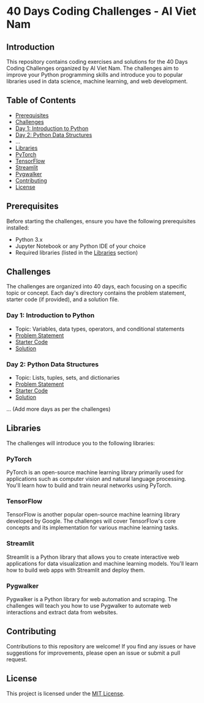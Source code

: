 # 40 Days Coding Challenges - AI Viet Nam

## Introduction

This repository contains coding exercises and solutions for the 40 Days Coding Challenges organized by AI Viet Nam. The challenges aim to improve your Python programming skills and introduce you to popular libraries used in data science, machine learning, and web development.

## Table of Contents

- [Prerequisites](#prerequisites)
- [Challenges](#challenges)
 - [Day 1: Introduction to Python](#day-1-introduction-to-python)
 - [Day 2: Python Data Structures](#day-2-python-data-structures)
 - ...
- [Libraries](#libraries)
 - [PyTorch](#pytorch)
 - [TensorFlow](#tensorflow)
 - [Streamlit](#streamlit)
 - [Pygwalker](#pygwalker)
- [Contributing](#contributing)
- [License](#license)

## Prerequisites

Before starting the challenges, ensure you have the following prerequisites installed:

- Python 3.x
- Jupyter Notebook or any Python IDE of your choice
- Required libraries (listed in the [Libraries](#libraries) section)

## Challenges

The challenges are organized into 40 days, each focusing on a specific topic or concept. Each day's directory contains the problem statement, starter code (if provided), and a solution file.

### Day 1: Introduction to Python

- Topic: Variables, data types, operators, and conditional statements
- [Problem Statement](day01/problem.md)
- [Starter Code](day01/starter.py)
- [Solution](day01/solution.py)

### Day 2: Python Data Structures

- Topic: Lists, tuples, sets, and dictionaries
- [Problem Statement](day02/problem.md)
- [Starter Code](day02/starter.py)
- [Solution](day02/solution.py)

... (Add more days as per the challenges)

## Libraries

The challenges will introduce you to the following libraries:

### PyTorch

PyTorch is an open-source machine learning library primarily used for applications such as computer vision and natural language processing. You'll learn how to build and train neural networks using PyTorch.

### TensorFlow

TensorFlow is another popular open-source machine learning library developed by Google. The challenges will cover TensorFlow's core concepts and its implementation for various machine learning tasks.

### Streamlit

Streamlit is a Python library that allows you to create interactive web applications for data visualization and machine learning models. You'll learn how to build web apps with Streamlit and deploy them.

### Pygwalker

Pygwalker is a Python library for web automation and scraping. The challenges will teach you how to use Pygwalker to automate web interactions and extract data from websites.

## Contributing

Contributions to this repository are welcome! If you find any issues or have suggestions for improvements, please open an issue or submit a pull request.

## License

This project is licensed under the [MIT License](LICENSE).
